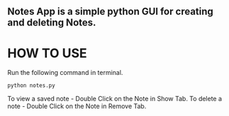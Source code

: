 ## Notes App is a simple python GUI for creating and deleting Notes.

# HOW TO USE

Run the following command in terminal.
```
python notes.py
```
To view a saved note - Double Click on the Note in Show Tab.
To delete a note - Double Click on the Note in Remove Tab.
